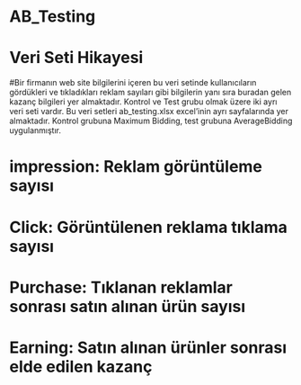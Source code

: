 # AB_Testing
# Veri Seti Hikayesi

#Bir firmanın web site bilgilerini içeren bu veri setinde kullanıcıların gördükleri ve tıkladıkları reklam sayıları gibi bilgilerin yanı sıra buradan gelen kazanç bilgileri yer almaktadır. Kontrol ve Test grubu olmak üzere iki ayrı veri seti vardır. Bu veri setleri ab_testing.xlsx excel’inin ayrı sayfalarında yer almaktadır. Kontrol grubuna Maximum Bidding, test grubuna AverageBidding uygulanmıştır.

# impression: Reklam görüntüleme sayısı
# Click: Görüntülenen reklama tıklama sayısı
# Purchase: Tıklanan reklamlar sonrası satın alınan ürün sayısı
# Earning: Satın alınan ürünler sonrası elde edilen kazanç
